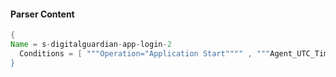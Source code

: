 #### Parser Content
```Java
{
Name = s-digitalguardian-app-login-2
  Conditions = [ """Operation="Application Start"""" , """Agent_UTC_Time=""" ]
}
```